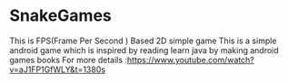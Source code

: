 # SnakeGames
This is FPS(Frame Per Second ) Based 2D simple game 
This is a simple android game which is inspired by reading learn java by making android games books
For more details :https://www.youtube.com/watch?v=aJ1FP1GfWLY&t=1380s
